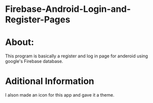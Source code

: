 # Firebase-Android-Login-and-Register-Pages

# About:

This program is basically a register and log in page for anderoid using google's Firebase database.

# Aditional Information

I alson made an icon for this app and gave it a theme. 